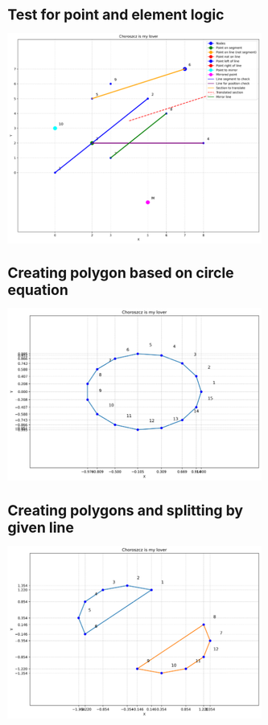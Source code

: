 # Test for point and element logic
![alt text](./pictures/geometry_operations.png)
# Creating polygon based on circle equation
![alt text](./pictures/1.png)
# Creating polygons and splitting by given line
![alt text](./pictures/2.png)
